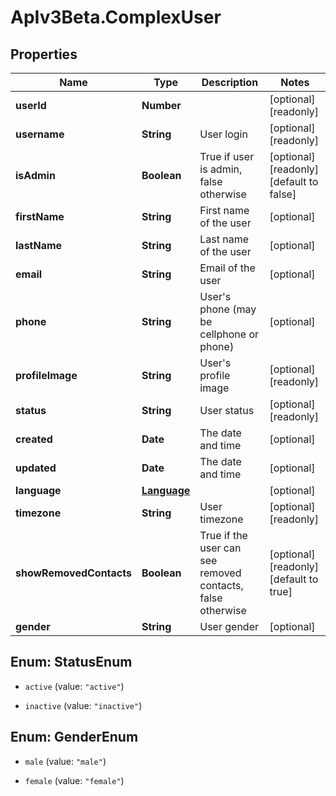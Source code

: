 # ApIv3Beta.ComplexUser

## Properties

Name | Type | Description | Notes
------------ | ------------- | ------------- | -------------
**userId** | **Number** |  | [optional] [readonly] 
**username** | **String** | User login | [optional] [readonly] 
**isAdmin** | **Boolean** | True if user is admin, false otherwise | [optional] [readonly] [default to false]
**firstName** | **String** | First name of the user | [optional] 
**lastName** | **String** | Last name of the user | [optional] 
**email** | **String** | Email of the user | [optional] 
**phone** | **String** | User&#39;s phone (may be cellphone or phone) | [optional] 
**profileImage** | **String** | User&#39;s profile image | [optional] [readonly] 
**status** | **String** | User status | [optional] [readonly] 
**created** | **Date** | The date and time | [optional] 
**updated** | **Date** | The date and time | [optional] 
**language** | [**Language**](Language.md) |  | [optional] 
**timezone** | **String** | User timezone | [optional] [readonly] 
**showRemovedContacts** | **Boolean** | True if the user can see removed contacts, false otherwise | [optional] [readonly] [default to true]
**gender** | **String** | User gender | [optional] 



## Enum: StatusEnum


* `active` (value: `"active"`)

* `inactive` (value: `"inactive"`)





## Enum: GenderEnum


* `male` (value: `"male"`)

* `female` (value: `"female"`)




